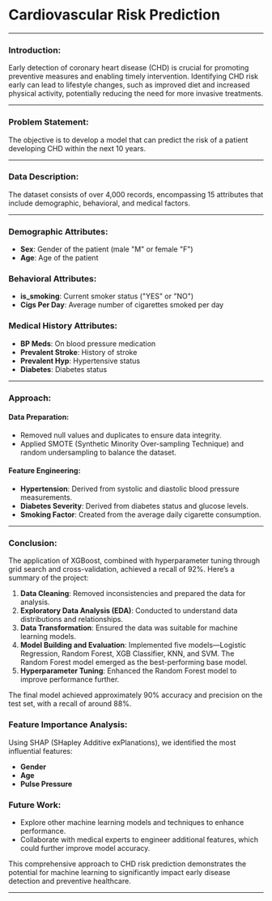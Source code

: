 # Cardiovascular Risk Prediction

---

### **Introduction:**
Early detection of coronary heart disease (CHD) is crucial for promoting preventive measures and enabling timely intervention. Identifying CHD risk early can lead to lifestyle changes, such as improved diet and increased physical activity, potentially reducing the need for more invasive treatments.

---

### **Problem Statement:**
The objective is to develop a model that can predict the risk of a patient developing CHD within the next 10 years.

---

### **Data Description:**
The dataset consists of over 4,000 records, encompassing 15 attributes that include demographic, behavioral, and medical factors.

---

### **Demographic Attributes:**
- **Sex**: Gender of the patient (male "M" or female "F")
- **Age**: Age of the patient

### **Behavioral Attributes:**
- **is_smoking**: Current smoker status ("YES" or "NO")
- **Cigs Per Day**: Average number of cigarettes smoked per day

### **Medical History Attributes:**
- **BP Meds**: On blood pressure medication
- **Prevalent Stroke**: History of stroke
- **Prevalent Hyp**: Hypertensive status
- **Diabetes**: Diabetes status

---

### **Approach:**

#### **Data Preparation:**
- Removed null values and duplicates to ensure data integrity.
- Applied SMOTE (Synthetic Minority Over-sampling Technique) and random undersampling to balance the dataset.

#### **Feature Engineering:**
- **Hypertension**: Derived from systolic and diastolic blood pressure measurements.
- **Diabetes Severity**: Derived from diabetes status and glucose levels.
- **Smoking Factor**: Created from the average daily cigarette consumption.

---

### **Conclusion:**
The application of XGBoost, combined with hyperparameter tuning through grid search and cross-validation, achieved a recall of 92%. Here’s a summary of the project:

1. **Data Cleaning**: Removed inconsistencies and prepared the data for analysis.
2. **Exploratory Data Analysis (EDA)**: Conducted to understand data distributions and relationships.
3. **Data Transformation**: Ensured the data was suitable for machine learning models.
4. **Model Building and Evaluation**: Implemented five models—Logistic Regression, Random Forest, XGB Classifier, KNN, and SVM. The Random Forest model emerged as the best-performing base model.
5. **Hyperparameter Tuning**: Enhanced the Random Forest model to improve performance further.

The final model achieved approximately 90% accuracy and precision on the test set, with a recall of around 88%.

### **Feature Importance Analysis:**
Using SHAP (SHapley Additive exPlanations), we identified the most influential features:
- **Gender**
- **Age**
- **Pulse Pressure**

### **Future Work:**
- Explore other machine learning models and techniques to enhance performance.
- Collaborate with medical experts to engineer additional features, which could further improve model accuracy.

This comprehensive approach to CHD risk prediction demonstrates the potential for machine learning to significantly impact early disease detection and preventive healthcare.

---
